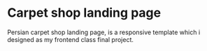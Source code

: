 # Carpet shop landing page

Persian carpet shop landing page, is a responsive template which i designed as my frontend class final project.


